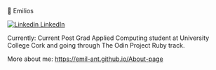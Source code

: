 :milky_way: Emilios

[![Linkedin](https://i.stack.imgur.com/gVE0j.png) LinkedIn](https://www.linkedin.com/in/emilios-antoun-a0abb2163/)

Currently: Current Post Grad Applied Computing student at University College Cork and going through The Odin Project Ruby track.

More about me: https://emil-ant.github.io/About-page
